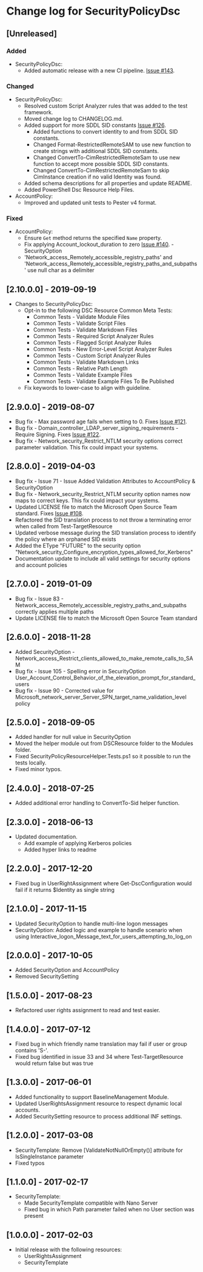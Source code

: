 # Change log for SecurityPolicyDsc

## [Unreleased]

### Added

- SecurityPolicyDsc:
  - Added automatic release with a new CI pipeline.
    [Issue #143](https://github.com/dsccommunity/SecurityPolicyDsc/issues/143).

### Changed

- SecurityPolicyDsc:
  - Resolved custom Script Analyzer rules that was added to the test framework.
  - Moved change log to CHANGELOG.md.
  - Added support for more SDDL SID constants
    [Issue #126](https://github.com/dsccommunity/SecurityPolicyDsc/issues/126).
    - Added functions to convert identity to and from SDDL SID constants.
    - Changed Format-RestrictedRemoteSAM to use new function to create strings with additional SDDL SID constants.
    - Changed ConvertTo-CimRestrictedRemoteSam to use new function to accept more possible SDDL SID constants.
    - Changed ConvertTo-CimRestrictedRemoteSam to skip CimInstance creation if no valid Identity was found.
  - Added schema descriptions for all properties and update README.
  - Added PowerShell Dsc Resource Help Files.
- AccountPolicy:
  - Improved and updated unit tests to Pester v4 format.

### Fixed

- AccountPolicy:
  - Ensure `Get` method returns the specified `Name` property.
  - Fix applying Account_lockout_duration to zero
    [Issue #140](https://github.com/dsccommunity/SecurityPolicyDsc/issues/140).
-SecurityOption
  - 'Network_access_Remotely_accessible_registry_paths' and 'Network_access_Remotely_accessible_registry_paths_and_subpaths' use null char as a delimiter

## [2.10.0.0] - 2019-09-19

- Changes to SecurityPolicyDsc:
  - Opt-in to the following DSC Resource Common Meta Tests:
    - Common Tests - Validate Module Files
    - Common Tests - Validate Script Files
    - Common Tests - Validate Markdown Files
    - Common Tests - Required Script Analyzer Rules
    - Common Tests - Flagged Script Analyzer Rules
    - Common Tests - New Error-Level Script Analyzer Rules
    - Common Tests - Custom Script Analyzer Rules
    - Common Tests - Validate Markdown Links
    - Common Tests - Relative Path Length
    - Common Tests - Validate Example Files
    - Common Tests - Validate Example Files To Be Published
  - Fix keywords to lower-case to align with guideline.

## [2.9.0.0] - 2019-08-07

- Bug fix - Max password age fails when setting to 0.
  Fixes [Issue #121](https://github.com/dsccommunity/SecurityPolicyDsc/issues/121).
- Bug fix - Domain_controller_LDAP_server_signing_requirements - Require Signing.
  Fixes [Issue #122](https://github.com/dsccommunity/SecurityPolicyDsc/issues/122).
- Bug fix - Network_security_Restrict_NTLM security options correct parameter validation.
  This fix could impact your systems.

## [2.8.0.0] - 2019-04-03

- Bug fix - Issue 71 - Issue Added Validation Attributes to AccountPolicy & SecurityOption
- Bug fix - Network_security_Restrict_NTLM security option names now maps to correct keys.
  This fix could impact your systems.
- Updated LICENSE file to match the Microsoft Open Source Team standard.
  Fixes [Issue #108](https://github.com/dsccommunity/SecurityPolicyDsc/issues/108).
- Refactored the SID translation process to not throw a terminating error when called from Test-TargetResource
- Updated verbose message during the SID translation process to identify the policy where an orphaned SID exists
- Added the EType "FUTURE" to the security option 
  "Network\_security\_Configure\_encryption\_types\_allowed\_for\_Kerberos"
- Documentation update to include all valid settings for security options and account policies

## [2.7.0.0] - 2019-01-09

- Bug fix - Issue 83 - Network_access_Remotely_accessible_registry_paths_and_subpaths correctly applies multiple paths
- Update LICENSE file to match the Microsoft Open Source Team standard

## [2.6.0.0] - 2018-11-28

- Added SecurityOption - Network_access_Restrict_clients_allowed_to_make_remote_calls_to_SAM
- Bug fix - Issue 105 - Spelling error in SecurityOption 
  User_Account_Control_Behavior_of_the_elevation_prompt_for_standard_users
- Bug fix - Issue 90 - Corrected value for Microsoft_network_server_Server_SPN_target_name_validation_level policy

## [2.5.0.0] - 2018-09-05

- Added handler for null value in SecurityOption
- Moved the helper module out from DSCResource folder to the Modules folder.
- Fixed SecurityPolicyResourceHelper.Tests.ps1 so it possible to run the tests
  locally.
- Fixed minor typos.

## [2.4.0.0] - 2018-07-25

- Added additional error handling to ConvertTo-Sid helper function.

## [2.3.0.0] - 2018-06-13

- Updated documentation.
  - Add example of applying Kerberos policies
  - Added hyper links to readme

## [2.2.0.0] - 2017-12-20

- Fixed bug in UserRightAssignment where Get-DscConfiguration would fail if it returns $Identity as single string

## [2.1.0.0] - 2017-11-15

- Updated SecurityOption to handle multi-line logon messages
- SecurityOption: Added logic and example to handle scenario when using 
  Interactive_logon_Message_text_for_users_attempting_to_log_on

## [2.0.0.0] - 2017-10-05

- Added SecurityOption and AccountPolicy
- Removed SecuritySetting

## [1.5.0.0] - 2017-08-23

- Refactored user rights assignment to read and test easier.

## [1.4.0.0] - 2017-07-12

- Fixed bug in which friendly name translation may fail if user or group contains 'S-'.
- Fixed bug identified in issue 33 and 34 where Test-TargetResource would return false but was true

## [1.3.0.0] - 2017-06-01

- Added functionality to support BaselineManagement Module.
- Updated UserRightsAssignment resource to respect dynamic local accounts.
- Added SecuritySetting resource to process additional INF settings.

## [1.2.0.0] - 2017-03-08

- SecurityTemplate: Remove [ValidateNotNullOrEmpty()] attribute for IsSingleInstance parameter
- Fixed typos

## [1.1.0.0] - 2017-02-17

- SecurityTemplate:
  - Made SecurityTemplate compatible with Nano Server
  - Fixed bug in which Path parameter failed when no User section was present

## [1.0.0.0] - 2017-02-03

- Initial release with the following resources:
  - UserRightsAssignment
  - SecurityTemplate
